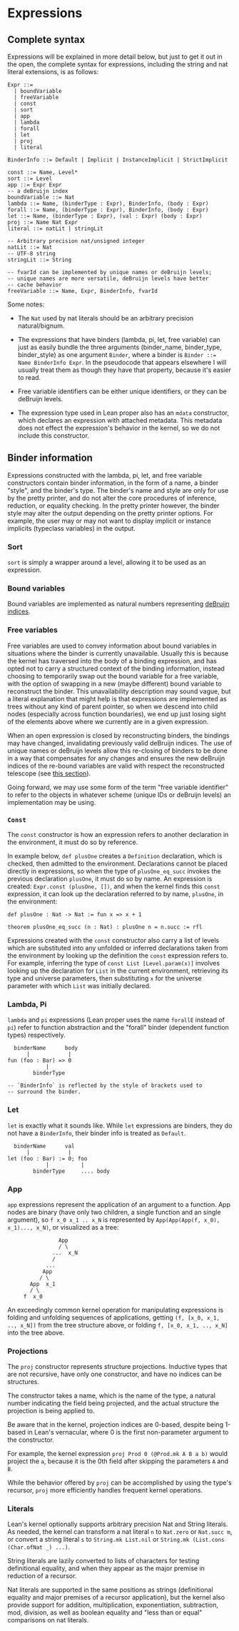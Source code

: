 # Expressions

## Complete syntax

Expressions will be explained in more detail below, but just to get it out in the open, the complete syntax for expressions, including the string and nat literal extensions, is as follows:

```
Expr ::= 
  | boundVariable 
  | freeVariable 
  | const 
  | sort 
  | app 
  | lambda 
  | forall 
  | let 
  | proj 
  | literal

BinderInfo ::= Default | Implicit | InstanceImplicit | StrictImplicit

const ::= Name, Level*
sort ::= Level
app ::= Expr Expr
-- a deBruijn index
boundVariable ::= Nat
lambda ::= Name, (binderType : Expr), BinderInfo, (body : Expr)
forall ::= Name, (binderType : Expr), BinderInfo, (body : Expr)
let ::= Name, (binderType : Expr), (val : Expr) (body : Expr)
proj ::= Name Nat Expr
literal ::= natLit | stringLit

-- Arbitrary precision nat/unsigned integer
natLit ::= Nat
-- UTF-8 string
stringLit ::= String

-- fvarId can be implemented by unique names or deBruijn levels; 
-- unique names are more versatile, deBruijn levels have better
-- cache behavior
freeVariable ::= Name, Expr, BinderInfo, fvarId
```

Some notes:

+ The `Nat` used by nat literals should be an arbitrary precision natural/bignum.

+ The expressions that have binders (lambda, pi, let, free variable) can just as easily bundle the three arguments (binder_name, binder_type, binder_style) as one argument `Binder`, where a binder is `Binder ::= Name BinderInfo Expr`. In the pseudocode that appears elsewhere I will usually treat them as though they have that property, because it's easier to read.

+ Free variable identifiers can be either unique identifiers, or they can be deBruijn levels.

+ The expression type used in Lean proper also has an `mdata` constructor, which declares an expression with attached metadata. This metadata does not effect the expression's behavior in the kernel, so we do not include this constructor.


## Binder information

Expressions constructed with the lambda, pi, let, and free variable constructors contain binder information, in the form of a name, a binder "style", and the binder's type. The binder's name and style are only for use by the pretty printer, and do not alter the core procedures of inference, reduction, or equality checking. In the pretty printer however, the binder style may alter the output depending on the pretty printer options. For example, the user may or may not want to display implicit or instance implicits (typeclass variables) in the output.

### Sort

`sort` is simply a wrapper around a level, allowing it to be used as an expression.


### Bound variables

Bound variables are implemented as natural numbers representing [deBruijn indices](https://en.wikipedia.org/wiki/De_Bruijn_index).

### Free variables

Free variables are used to convey information about bound variables in situations where the binder is currently unavailable. Usually this is because the kernel has traversed into the body of a binding expression, and has opted not to carry a structured context of the binding information, instead choosing to temporarily swap out the bound variable for a free variable, with the option of swapping in a new (maybe different) bound variable to reconstruct the binder. This unavailability description may sound vague, but a literal explanation that might help is that expressions are implemented as trees without any kind of parent pointer, so when we descend into child nodes (especially across function boundaries), we end up just losing sight of the elements above where we currently are in a given expression.

When an open expression is closed by reconstructing binders, the bindings may have changed, invalidating previously valid deBruijn indices. The use of unique names or deBruijn levels allow this re-closing of binders to be done in a way that compensates for any changes and ensures the new deBruijn indices of the re-bound variables are valid with respect the reconstructed telescope (see [this section](./kernel_concepts.md#implementing-free-variable-abstraction)).

Going forward, we may use some form of the term "free variable identifier" to refer to the objects in whatever scheme (unique IDs or deBruijn levels) an implementation may be using.

### `Const`

The `const` constructor is how an expression refers to another declaration in the environment, it must do so by reference. 

In example below, `def plusOne` creates a `Definition` declaration, which is checked, then admitted to the environment. Declarations cannot be placed directly in expressions, so when the type of `plusOne_eq_succ` invokes the previous declaration `plusOne`, it must do so by name. An expression is created: `Expr.const (plusOne, [])`, and when the kernel finds this `const` expression, it can look up the declaration referred to by name, `plusOne`, in the environment:

```
def plusOne : Nat -> Nat := fun x => x + 1

theorem plusOne_eq_succ (n : Nat) : plusOne n = n.succ := rfl 
```

Expressions created with the `const` constructor also carry a list of levels which are substituted into any unfolded or inferred declarations taken from the environment by looking up the definition the `const` expression refers to. For example, inferring the type of `const List [Level.param(x)]` involves looking up the declaration for `List` in the current environment, retrieving its type and universe parameters, then substituting `x` for the universe parameter with which `List` was initially declared.


### Lambda, Pi

`lambda` and `pi` expressions (Lean proper uses the name `forallE` instead of `pi`) refer to function abstraction and the "forall" binder (dependent function types) respectively. 


```
  binderName      body
      |            |
fun (foo : Bar) => 0 
            |         
        binderType    

-- `BinderInfo` is reflected by the style of brackets used to
-- surround the binder.
```

### Let

`let` is exactly what it sounds like. While `let` expressions are binders, they do not have a `BinderInfo`, their binder info is treated as `Default`.

```
  binderName      val
      |            |
let (foo : Bar) := 0; foo
            |          |
        binderType     .... body
```


### App

`app` expressions represent the application of an argument to a function. App nodes are binary (have only two children, a single function and an single argument), so `f x_0 x_1 .. x_N` is represented by `App(App(App(f, x_0), x_1)..., x_N)`, or visualized as a tree:

```
                App
                / \
              ...  x_N
              /
            ...
           App
          / \
       App  x_1
       / \
     f  x_0

```

An exceedingly common kernel operation for manipulating expressions is folding and unfolding sequences of applications, getting `(f, [x_0, x_1, .., x_N])` from the tree structure above, or folding `f, [x_0, x_1, .., x_N]` into the tree above.


### Projections

The `proj` constructor represents structure projections. Inductive types that are not recursive, have only one constructor, and have no indices can be structures.

The constructor takes a name, which is the name of the type, a natural number indicating the field being projected, and the actual structure the projection is being applied to.

Be aware that in the kernel, projection indices are 0-based, despite being 1-based in Lean's vernacular, where 0 is the first non-parameter argument to the constructor.

For example, the kernel expression `proj Prod 0 (@Prod.mk A B a b)` would project the `a`, because it is the 0th field after skipping the parameters `A` and `B`.

While the behavior offered by `proj` can be accomplished by using the type's recursor, `proj` more efficiently handles frequent kernel operations.

### Literals

Lean's kernel optionally supports arbitrary precision Nat and String literals. As needed, the kernel can transform a nat literal `n` to `Nat.zero` or `Nat.succ m`, or convert a string literal `s` to `String.mk List.nil` or `String.mk (List.cons (Char.ofNat _) ...)`.

String literals are lazily converted to lists of characters for testing definitional equality, and when they appear as the major premise in reduction of a recursor.

Nat literals are supported in the same positions as strings (definitional equality and major premises of a recursor application), but the kernel also provide support for addition, multiplication, exponentiation, subtraction, mod, division, as well as boolean equality and "less than or equal" comparisons on nat literals.